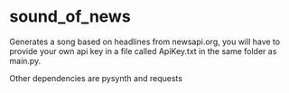 # sound_of_news

Generates a song based on headlines from newsapi.org, you will have to provide your own api key in a file called ApiKey.txt in the same folder as main.py.

Other dependencies are pysynth and requests
